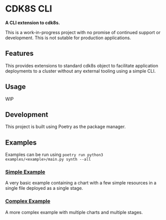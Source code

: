 # CDK8S CLI

**A CLI extension to cdk8s.**

This is a work-in-progress project with no promise of continued support or development. This is not sutable for production applications.

## Features

This provides extensions to standard cdk8s object to facilitate application deployments to a cluster without any external tooling using a simple CLI.

## Usage

WIP

## Development

This project is built using Poetry as the package manager.

## Examples

Examples can be run using `poetry run python3 examples/<example>/main.py synth --all`

### [Simple Example](examples/simple)
A very basic example containing a chart with a few simple resources in a single file deployed as a single stage.

### [Complex Example](examples/complex)
A more complex example with multiple charts and multiple stages.
